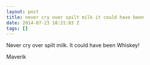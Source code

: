 ```yaml
---
layout: post
title: never cry over spilt milk it could have been
date: 2014-07-23 18:21:03 Z
tags: []
---
```

Never cry over spilt milk. It could have been Whiskey!

Maverik

